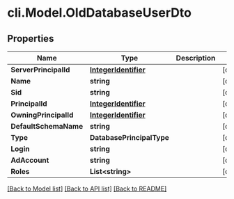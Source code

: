 # cli.Model.OldDatabaseUserDto

## Properties

Name | Type | Description | Notes
------------ | ------------- | ------------- | -------------
**ServerPrincipalId** | [**IntegerIdentifier**](IntegerIdentifier.md) |  | [optional] 
**Name** | **string** |  | [optional] 
**Sid** | **string** |  | [optional] 
**PrincipalId** | [**IntegerIdentifier**](IntegerIdentifier.md) |  | [optional] 
**OwningPrincipalId** | [**IntegerIdentifier**](IntegerIdentifier.md) |  | [optional] 
**DefaultSchemaName** | **string** |  | [optional] 
**Type** | **DatabasePrincipalType** |  | [optional] 
**Login** | **string** |  | [optional] 
**AdAccount** | **string** |  | [optional] 
**Roles** | **List&lt;string&gt;** |  | [optional] 

[[Back to Model list]](../README.md#documentation-for-models) [[Back to API list]](../README.md#documentation-for-api-endpoints) [[Back to README]](../README.md)

